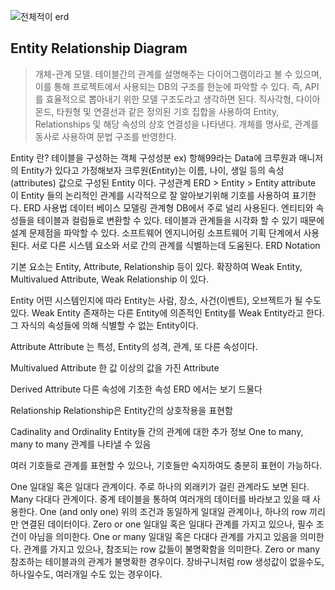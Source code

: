 
![전체적이 erd](https://user-images.githubusercontent.com/99226598/194429786-d6ec6c97-4ca1-48eb-b0c4-2e65b7d1de4e.png)


## Entity Relationship Diagram
> 개체-관계 모델. 테이블간의 관계를 설명해주는 다이어그램이라고 볼 수 있으며, 이를 통해 프로젝트에서 사용되는 DB의 구조를 한눈에 파악할 수 있다.
즉, API를 효율적으로 뽑아내기 위한 모델 구조도라고 생각하면 된다.
직사각형, 다이아몬드, 타원형 및 연결선과 같은 정의된 기호 집합을 사용하여 Entity, Relationships 및 해당 속성의 상호 연결성을 나타낸다.
개체를 명사로, 관계를 동사로 사용하여 문법 구조를 반영한다.



Entity 란?
테이블을 구성하는 객체 구성성분
ex) 항해99라는 Data에 크루원과 매니저의 Entity가 있다고 가정해보자
크루원(Entity)는 이름, 나이, 생일 등의 속성(attributes) 값으로 구성된 Entity 이다.
구성관계
ERD > Entity > Entity attribute
이 Entity 들의 논리적인 관계를 시각적으로 잘 알아보기위해 기호를 사용하여 표기한다.
ERD 사용법
데이터 베이스 모델링
관계형 DB에서 주로 널리 사용된다.
엔티티와 속성들을 테이블과 컬럼들로 변환할 수 있다.
테이블과 관계들을 시각화 할 수 있기 때문에 설계 문제점을 파악할 수 있다.
소프트웨어 엔지니어링
소프트웨어 기획 단계에서 사용된다.
서로 다른 시스템 요소와 서로 간의 관계를 식별하는데 도움된다.
ERD Notation


기본 요소는 Entity, Attribute, Relationship 등이 있다.
확장하여 Weak Entity, Multivalued Attribute, Weak Relationship 이 있다.

Entity
어떤 시스템인지에 따라 Entity는 사람, 장소, 사건(이벤트), 오브젝트가 될 수도 있다.
Weak Entity
존재하는 다른 Entity에 의존적인 Entity를 Weak Entity라고 한다.
그 자식의 속성들에 의해 식별할 수 없는 Entity이다.

Attribute
Attribute 는 특성, Entity의 성격, 관계, 또 다른 속성이다.

Multivalued Attribute
한 값 이상의 값을 가진 Attribute

Derived Attribute
다른 속성에 기초한 속성
ERD 에서는 보기 드물다

Relationship
Relationship은 Entity간의 상호작용을 표현함

Cadinality and Ordinality
Entity들 간의 관계에 대한 추가 정보
One to many, many to many 관계를 나타낼 수 있음

여러 기호들로 관계를 표현할 수 있으나, 기호들만 숙지하여도 충분히 표현이 가능하다.



One
일대일 혹은 일대다 관계이다. 주로 하나의 외래키가 걸린 관계라도 보면 된다.
Many
다대다 관계이다. 중계 테이블을 통하여 여러개의 데이터를 바라보고 있을 때 사용한다.
One (and only one)
위의 조건과 동일하게 일대일 관계이나, 하나의 row 끼리만 연결된 데이터이다.
Zero or one
일대일 혹은 일대다 관계를 가지고 있으나, 필수 조건이 아님을 의미한다.
One or many
일대일 혹은 다대다 관계를 가지고 있음을 의미한다.
관계를 가지고 있으나, 참조되는 row 값들이 불명확함을 의미한다.
Zero or many
참조하는 테이블과의 관계가 불명확한 경우이다.
장바구니처럼 row 생성값이 없을수도, 하나일수도, 여러개일 수도 있는 경우이다.
